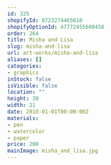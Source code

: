 ```yaml
---
id: 325
shopifyId: 8723274465610
shopifyOptionId: 47772455600458
order: 264
title: Misha and Lisa
slug: misha-and-lisa
url: art-works/misha-and-lisa
aliases: []
categories:
- graphics
inStock: false
isVisible: false
location: ""
height: 30
width: 21
date: 2018-01-01T00:00:00Z
materials:
- pen
- watercolor
- paper
price: 200
mainImage: misha_and_lisa.jpg
---
```

